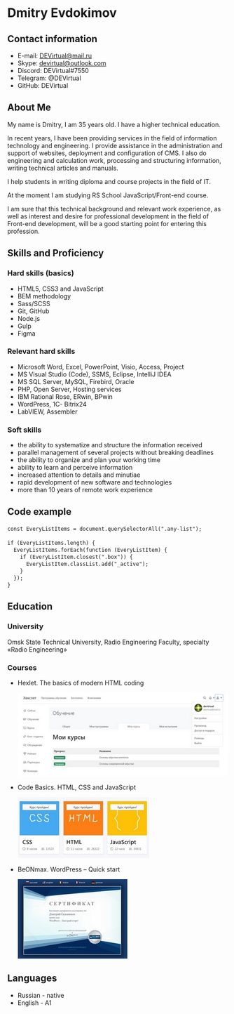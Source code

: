 # Dmitry Evdokimov

## Contact information

* E-mail: DEVirtual@mail.ru
* Skype: devirtual@outlook.com
* Discord: DEVirtual#7550
* Telegram: @DEVirtual
* GitHub: DEVirtual

## About Me

My name is Dmitry, I am 35 years old. I have a higher technical education.

In recent years, I have been providing services in the field of information technology and engineering. I provide assistance in the administration and support of websites, deployment and configuration of CMS. I also do engineering and calculation work, processing and structuring information, writing technical articles and manuals.

I help students in writing diploma and course projects in the field of IT.

At the moment I am studying RS School JavaScript/Front-end course.

I am sure that this technical background and relevant work experience, as well as interest and desire for professional development in the field of Front-end development, will be a good starting point for entering this profession.

## Skills and Proficiency

### Hard skills (basics)

* HTML5, CSS3 and JavaScript
* BEM methodology
* Sass/SCSS
* Git, GitHub
* Node.js
* Gulp
* Figma

### Relevant hard skills

- Microsoft Word, Excel, PowerPoint, Visio, Access, Project
- MS Visual Studio (Code), SSMS, Eclipse, IntelliJ IDEA
- MS SQL Server, MySQL, Firebird, Oracle
- PHP, Open Server, Hosting services
- IBM Rational Rose, ERwin, BPwin
- WordPress, 1С- Bitrix24
- LabVIEW, Assembler

### Soft skills

+ the ability to systematize and structure the information received
+ parallel management of several projects without breaking deadlines
+ the ability to organize and plan your working time
+ ability to learn and perceive information
+ increased attention to details and minutiae
+ rapid development of new software and technologies
+ more than 10 years of remote work experience

## Code example

```
const EveryListItems = document.querySelectorAll(".any-list");

if (EveryListItems.length) {
  EveryListItems.forEach(function (EveryListItem) {
    if (EveryListItem.closest(".box")) {
      EveryListItem.classList.add("_active");
    }
  });
}
```

## Education

### University

Omsk State Technical University, Radio Engineering Faculty, specialty «Radio Engineering»

### Courses

* Hexlet. The basics of modern HTML coding

  ![Hexlet](img/hexlet.jpg "Hexlet")

* Code Basics. HTML, CSS and JavaScript

  ![CodeBasics](img/code-basics.jpg "CodeBasics")

* BeONmax. WordPress – Quick start

  ![BeONmax](img/beonmax.jpg "BeONmax")

## Languages

* Russian - native
* English - A1